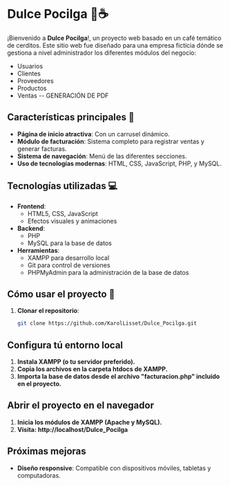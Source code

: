 # Dulce Pocilga 🐷☕
¡Bienvenido a **Dulce Pocilga**!, un proyecto web basado en un café temático de cerditos. Este sitio web fue diseñado para una empresa ficticia dónde se gestiona a nivel administrador los diferentes módulos del negocio:
  - Usuarios
  - Clientes
  - Proveedores
  - Productos
  - Ventas -- GENERACIÓN DE PDF
    
## Características principales 🌟
- **Página de inicio atractiva**: Con un carrusel dinámico.
- **Módulo de facturación**: Sistema completo para registrar ventas y generar facturas.
- **Sistema de navegación**: Menú de las diferentes secciones.
- **Uso de tecnologías modernas**: HTML, CSS, JavaScript, PHP, y MySQL.

## Tecnologías utilizadas 💻
- **Frontend**:
  - HTML5, CSS, JavaScript
  - Efectos visuales y animaciones
- **Backend**:
  - PHP
  - MySQL para la base de datos
- **Herramientas**:
  - XAMPP para desarrollo local
  - Git para control de versiones
  - PHPMyAdmin para la administración de la base de datos

## Cómo usar el proyecto 🚀
1. **Clonar el repositorio**:
   ```bash
   git clone https://github.com/KarolLisset/Dulce_Pocilga.git
   
## Configura tú entorno local
1. **Instala XAMPP (o tu servidor preferido).**
2. **Copia los archivos en la carpeta htdocs de XAMPP.**
3. **Importa la base de datos desde el archivo "facturacion.php" incluido en el proyecto.**

## Abrir el proyecto en el navegador
1. **Inicia los módulos de XAMPP (Apache y MySQL).**
2. **Visita: http://localhost/Dulce_Pocilga**
   
## Próximas mejoras
   - **Diseño responsive**: Compatible con dispositivos móviles, tabletas y computadoras.
